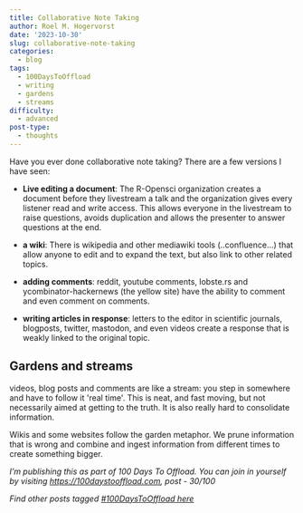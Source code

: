 ```yaml
---
title: Collaborative Note Taking
author: Roel M. Hogervorst
date: '2023-10-30'
slug: collaborative-note-taking
categories:
  - blog
tags:
  - 100DaysToOffload
  - writing
  - gardens
  - streams
difficulty:
  - advanced
post-type:
  - thoughts
---
```


Have you ever done collaborative note taking? There are a few versions I have 
seen: 

- **Live editing a document**: The R-Opensci organization creates a document before they livestream  a talk and the organization gives every listener read and write access. This allows everyone in the livestream to raise questions, avoids duplication and allows the presenter to answer questions at the end. 

- **a wiki**: There is wikipedia and other mediawiki tools (..confluence...) that allow anyone to edit and to expand the text, but also link to other related topics.

- **adding comments**: reddit, youtube comments, lobste.rs and ycombinator-hackernews (the yellow site) have the ability to comment and even comment on comments. 

- **writing articles in response**: letters to the editor in scientific journals, blogposts, twitter, mastodon, and even videos create a response that is weakly linked to the original
topic. 

## Gardens and streams
videos, blog posts and comments are like a stream: you step in somewhere and 
have to follow it 'real time'. This is neat, and fast moving, but not necessarily
aimed at getting to the truth. It is also really hard to consolidate information.

Wikis and some websites follow the garden metaphor. We prune information that
is wrong and combine and ingest information from different times to create 
something bigger. 


*I’m publishing this as part of 100 Days To Offload. You can join in yourself by visiting https://100daystooffload.com, post - 30/100*

*Find other posts tagged  [#100DaysToOffload here](https://notes.rmhogervorst.nl/tags/100DaysToOffload/)*
